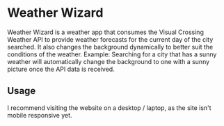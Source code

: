 # Weather Wizard
Weather Wizard is a weather app that consumes the Visual Crossing Weather API to provide weather forecasts for the current day of the city searched. It also changes the background dynamically to better suit the conditions of the weather. Example:
Searching for a city that has a sunny weather will automatically change the background to one with a sunny picture once the API data is received.

## Usage
I recommend visiting the website on a desktop / laptop, as the site isn't mobile responsive yet.
